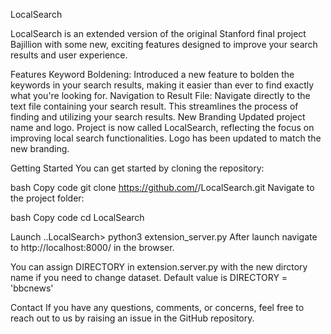 LocalSearch

LocalSearch is an extended version of the original Stanford final project Bajillion with some new, exciting features designed to improve your search results and user experience.

Features
Keyword Boldening: Introduced a new feature to bolden the keywords in your search results, making it easier than ever to find exactly what you're looking for.
Navigation to Result File: Navigate directly to the text file containing your search result. This streamlines the process of finding and utilizing your search results.
New Branding
Updated  project name and logo. Project is now called LocalSearch, reflecting the focus on improving local search functionalities. Logo has been updated to match the new branding.

Getting Started
You can get started by cloning the repository:

bash
Copy code
git clone https://github.com/<username>/LocalSearch.git
Navigate to the project folder:

bash
Copy code
cd LocalSearch

Launch
..LocalSearch> python3 extension_server.py
After launch navigate to http://localhost:8000/ in the browser.

You can assign DIRECTORY in extension.server.py with the new dirctory name if you need to change dataset. Default value is DIRECTORY = 'bbcnews'

Contact
If you have any questions, comments, or concerns, feel free to reach out to us by raising an issue in the GitHub repository.